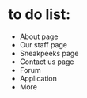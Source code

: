 # to do  list:
* About page
* Our staff page
* Sneakpeeks page
* Contact us page
* Forum
* Application
* More
